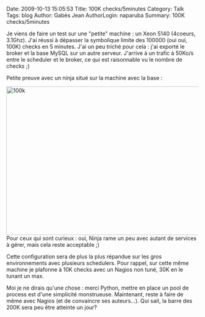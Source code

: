 Date: 2009-10-13 15:05:53
Title: 100K checks/5minutes
Category: Talk
Tags: blog
Author: Gabès Jean
AuthorLogin: naparuba
Summary: 100K checks/5minutes



Je viens de faire un test sur une "petite" machine : un Xeon 5140 (4coeurs, 3.1Ghz). J'ai réussi à dépasser la symbolique limite des 100000 (oui oui, 100K) checks en 5 minutes. J'ai un peu triché pour cela : j'ai exporté le broker et la base MySQL sur un autre serveur. J'arrive à un trafic à 50Ko/s entre le scheduler et le broker, ce qui est raisonnable vu le nombre de checks ;)

Petite preuve avec un ninja situé sur la machine avec la base :

<a href="http://www.gabes.fr/jean/wp-content/uploads/2009/10/100k.jpg"><img class="aligncenter size-full wp-image-269" title="100k" src="http://www.gabes.fr/jean/wp-content/uploads/2009/10/100k.jpg" alt="100k" width="580" height="389" /></a>Pour ceux qui sont curieux : oui, Ninja rame un peu avec autant de services à gérer, mais cela reste acceptable ;)

Cette configuration sera de plus la plus répandue sur les gros environnements avec plusieurs schedulers. Pour rappel, sur cette même machine je plafonne à 10K checks avec un Nagios non tuné, 30K en le tunant un max.

Moi je ne dirais qu'une chose : merci Python, mettre en place un pool de process est d'une simplicité monstrueuse. Maintenant, reste à faire de même avec Nagios (et de convaincre ses auteurs...). Qui sait, la barre des 200K sera peu être atteinte un jour?
